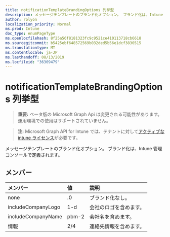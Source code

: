 ```yaml
---
title: notificationTemplateBrandingOptions 列挙型
description: メッセージテンプレートのブランド化オプション。 ブランド化は、Intune 管理コンソールで定義されます。
author: rolyon
localization_priority: Normal
ms.prod: Intune
doc_type: enumPageType
ms.openlocfilehash: 8f25a56f8181323fc9c9521ce410113718cb6618
ms.sourcegitcommit: b5425ebf648572569b032ded5b56e1dcf3830515
ms.translationtype: MT
ms.contentlocale: ja-JP
ms.lasthandoff: 08/13/2019
ms.locfileid: "36309479"
---
```

# <a name="notificationtemplatebrandingoptions-enum-type"></a>notificationTemplateBrandingOptions 列挙型

> **重要:** ベータ版の Microsoft Graph Api は変更される可能性があります。運用環境での使用はサポートされていません。

> **注:** Microsoft Graph API for Intune では、テナントに対して[アクティブな intune ライセンス](https://go.microsoft.com/fwlink/?linkid=839381)が必要です。

メッセージテンプレートのブランド化オプション。 ブランド化は、Intune 管理コンソールで定義されます。

## <a name="members"></a>メンバー
|メンバー|値|説明|
|:---|:---|:---|
|none|.0|ブランド化なし。|
|includeCompanyLogo|1-d|会社のロゴを含めます。|
|includeCompanyName|pbm-2|会社名を含めます。|
|情報|2/4|連絡先情報を含めます。|



